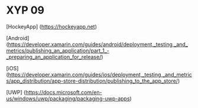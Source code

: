 # XYP 09

[HockeyApp]
(https://hockeyapp.net)

[Android]
(https://developer.xamarin.com/guides/android/deployment,_testing,_and_metrics/publishing_an_application/part_1_-_preparing_an_application_for_release/)

[iOS]
(https://developer.xamarin.com/guides/ios/deployment,_testing,_and_metrics/app_distribution/app-store-distribution/publishing_to_the_app_store/)

[UWP]
(https://docs.microsoft.com/en-us/windows/uwp/packaging/packaging-uwp-apps)
